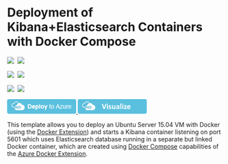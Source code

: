 # Deployment of Kibana+Elasticsearch Containers with Docker Compose

<IMG SRC="https://azbotstorage.blob.core.windows.net/badges/docker-kibana-elasticsearch/PublicLastTestDate.svg" />&nbsp;
<IMG SRC="https://azbotstorage.blob.core.windows.net/badges/docker-kibana-elasticsearch/PublicDeployment.svg" />&nbsp;

<IMG SRC="https://azbotstorage.blob.core.windows.net/badges/docker-kibana-elasticsearch/FairfaxLastTestDate.svg" />&nbsp;
<IMG SRC="https://azbotstorage.blob.core.windows.net/badges/docker-kibana-elasticsearch/FairfaxDeployment.svg" />&nbsp;

<IMG SRC="https://azbotstorage.blob.core.windows.net/badges/docker-kibana-elasticsearch/BestPracticeResult.svg" />&nbsp;
<IMG SRC="https://azbotstorage.blob.core.windows.net/badges/docker-kibana-elasticsearch/CredScanResult.svg" />&nbsp;


<a href="https://portal.azure.com/#create/Microsoft.Template/uri/https%3A%2F%2Fraw.githubusercontent.com%2FAzure%2Fazure-quickstart-templates%2Fmaster%2Fdocker-kibana-elasticsearch%2Fazuredeploy.json" target="_blank">
	<img src="https://raw.githubusercontent.com/Azure/azure-quickstart-templates/master/1-CONTRIBUTION-GUIDE/images/deploytoazure.png"/>
</a>
<a href="http://armviz.io/#/?load=https%3A%2F%2Fraw.githubusercontent.com%2FAzure%2Fazure-quickstart-templates%2Fmaster%2Fdocker-kibana-elasticsearch%2Fazuredeploy.json" target="_blank">
    <img src="https://raw.githubusercontent.com/Azure/azure-quickstart-templates/master/1-CONTRIBUTION-GUIDE/images/visualizebutton.png"/>
</a>

This template allows you to deploy an Ubuntu Server 15.04 VM with Docker (using the [Docker Extension][ext])
and starts a Kibana container listening on port 5601 which uses Elasticsearch database running
in a separate but linked Docker container, which are created using [Docker Compose][compose]
capabilities of the [Azure Docker Extension][ext].

[ext]: https://github.com/Azure/azure-docker-extension
[compose]: https://docs.docker.com/compose
